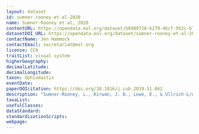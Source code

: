 ```yaml
---
layout: dataset
id: sumner-rooney-et-al-2020
name: Sumner-Rooney et al, 2020
contentURL: https://opendata.eol.org/dataset/b8989728-b279-4bcf-952c-b7e58d5e90f8/resource/285a21bb-0ac4-4c66-a982-f6b92d2628a1/download/sumner-rooney.zip
datasetDOI_URL: https://opendata.eol.org/dataset/sumner-rooney-et-al-2020
contactName: Jen Hammock
contactEmail: secretariat@eol.org
license: CC0
traitList: visual system
higherGeography:
decimalLatitude:
decimalLongitude:
taxon: Ophiomastix
eventDate:
paperDOIcitation: https://doi.org/10.1016/j.cub.2019.11.042
description: "Sumner-Rooney, L., Kirwan, J. D., Lowe, E., & Ullrich-L/oter, E. (2020). Extraocular Vision in a Brittle Star Is Mediated by Chromatophore Movement in Response to Ambient Light. Current Biology. doi:10.1016/j.cub.2019.11.042 	https://doi.org/10.1016/j.cub.2019.11.042"
taxaList: 
usefulClasses:
dataStandard:
standardizationScripts:
webpage:
---
```


